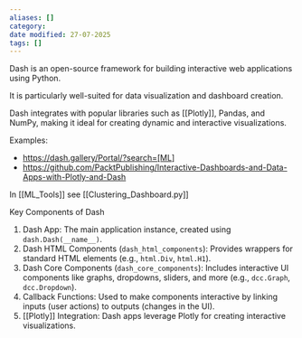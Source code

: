 ```yaml
---
aliases: []
category: 
date modified: 27-07-2025
tags: []
---
```

Dash is an open-source framework for building interactive web applications using Python. 

It is particularly well-suited for data visualization and dashboard creation. 

Dash integrates with popular libraries such as [[Plotly]], Pandas, and NumPy, making it ideal for creating dynamic and interactive visualizations.

Examples: 
- https://dash.gallery/Portal/?search=[ML]
- https://github.com/PacktPublishing/Interactive-Dashboards-and-Data-Apps-with-Plotly-and-Dash

In [[ML_Tools]] see [[Clustering_Dashboard.py]]

Key Components of Dash
1. Dash App: The main application instance, created using `dash.Dash(__name__)`.
2. Dash HTML Components (`dash_html_components`): Provides wrappers for standard HTML elements (e.g., `html.Div`, `html.H1`).
3. Dash Core Components (`dash_core_components`): Includes interactive UI components like graphs, dropdowns, sliders, and more (e.g., `dcc.Graph`, `dcc.Dropdown`).
4. Callback Functions: Used to make components interactive by linking inputs (user actions) to outputs (changes in the UI).
5. [[Plotly]] Integration: Dash apps leverage Plotly for creating interactive visualizations.